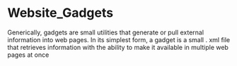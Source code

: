# Website_Gadgets
Generically, gadgets are small utilities that generate or pull external information into web pages. In its simplest form, a gadget is a small . xml file that retrieves information with the ability to make it available in multiple web pages at once
